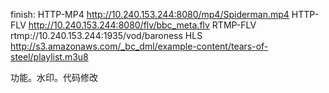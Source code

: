 finish:
HTTP-MP4    http://10.240.153.244:8080/mp4/Spiderman.mp4
HTTP-FLV    http://10.240.153.244:8080/flv/bbc_meta.flv
RTMP-FLV    rtmp://10.240.153.244:1935/vod/baroness
HLS http://s3.amazonaws.com/_bc_dml/example-content/tears-of-steel/playlist.m3u8

功能。水印。代码修改

